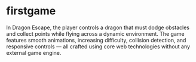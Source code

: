 # firstgame
In Dragon Escape, the player controls a dragon that must dodge obstacles and collect points while flying across a dynamic environment. The game features smooth animations, increasing difficulty, collision detection, and responsive controls — all crafted using core web technologies without any external game engine.
